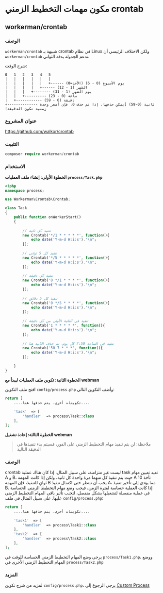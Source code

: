 # مكون مهمات التخطيط الزمني crontab

## workerman/crontab

### الوصف

`workerman/crontab` شبيهة بـ crontab في نظام Linux ولكن الاختلاف الرئيسي أن `workerman/crontab` تدعم الجدولة بدقة الثواني.

شرح الوقت:

```
0   1   2   3   4   5
|   |   |   |   |   |
|   |   |   |   |   +------ يوم الأسبوع (0 - 6) (الأحد=0)
|   |   |   |   +------ الشهر (1 - 12)
|   |   |   +-------- يوم الشهر (1 - 31)
|   |   +---------- ساعة (0 - 23)
|   +------------ دقيقة (0 - 59)
+-------------- ثانية (0-59) [يمكن حذفها، إذا تم حذف 0، فإن أصغر وحدة زمنية تكون الدقيقة]
```

### عنوان المشروع

https://github.com/walkor/crontab

### التثبيت

```php
composer require workerman/crontab
```

### الاستخدام

**الخطوة الأولى: إنشاء ملف العمليات `process/Task.php`**

```php
<?php
namespace process;

use Workerman\Crontab\Crontab;

class Task
{
    public function onWorkerStart()
    {
    
        // تنفيذ كل ثانية
        new Crontab('*/1 * * * * *', function(){
            echo date('Y-m-d H:i:s')."\n";
        });
        
        // تنفيذ كل 5 ثواني
        new Crontab('*/5 * * * * *', function(){
            echo date('Y-m-d H:i:s')."\n";
        });
        
        // تنفيذ كل دقيقة
        new Crontab('0 */1 * * * *', function(){
            echo date('Y-m-d H:i:s')."\n";
        });
        
        // تنفيذ كل 5 دقائق
        new Crontab('0 */5 * * * *', function(){
            echo date('Y-m-d H:i:s')."\n";
        });
        
        // تنفيذ في الثانية الأولى من كل دقيقة
        new Crontab('1 * * * * *', function(){
            echo date('Y-m-d H:i:s')."\n";
        });
      
        // تنفيذ في الساعة 7:50 كل يوم، تم حذف الثانية هنا
        new Crontab('50 7 * * *', function(){
            echo date('Y-m-d H:i:s')."\n";
        });
        
    }
}
```

**الخطوة الثانية: تكوين ملف العمليات ليبدأ مع webman**

افتح ملف التكوين `config/process.php` وأضف التكوين التالي:

```php
return [
    ....تكوينات أخرى، يتم حذفها هنا....
  
    'task'  => [
        'handler'  => process\Task::class
    ],
];
```

**الخطوة الثالثة: إعادة تشغيل webman**

> ملاحظة: لن يتم تنفيذ مهام التخطيط الزمني على الفور، فسيتم بدء تنفيذها في الدقيقة التالية

### الوصف
crontab ليست غير متزامنة، على سبيل المثال، إذا كان هناك عملية task تعيد تعيين مهام A و B، حيث يتم تنفيذ كل منهما مرة واحدة كل ثانية، ولكن إذا كانت المهمة A تأخذ 10 ثوانٍ للتنفيذ، فإن المهمة B يجب أن تنتظر حتى اكتمال تنفيذ A، مما يؤدي إلى تأخير تنفيذ B.
إذا كانت العملية حساسة لفترة الزمن، فيجب وضع مهام التخطيط الزمني الحساسة في عملية منفصلة لتشغيلها بشكل منفصل، لتجنب تأثير باقي المهام التخطيط الزمني عليها. على سبيل المثال في ملف `config/process.php`:

```php
return [
    ....تكوينات أخرى، يتم حذفها هنا....
  
    'task1'  => [
        'handler'  => process\Task1::class
    ],
    'task2'  => [
        'handler'  => process\Task2::class
    ],
];
```
يرجى وضع المهام التخطيط الزمني الحساسة للوقت في `process/Task1.php`، ووضع المهام التخطيط الزمني الأخرى في `process/Task2.php`

### المزيد
لمزيد من شرح تكوين `config/process.php`، يرجى الرجوع إلى  [Custom Process](../process.md)
